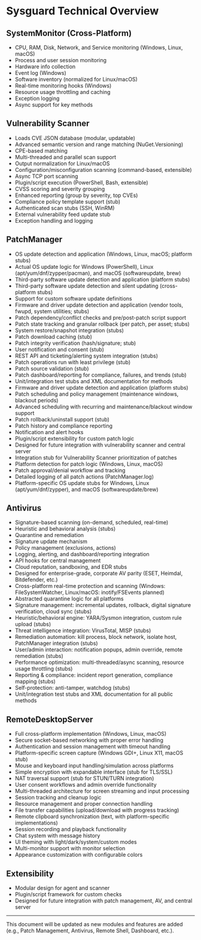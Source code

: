 # Sysguard Technical Overview

## SystemMonitor (Cross-Platform)
- CPU, RAM, Disk, Network, and Service monitoring (Windows, Linux, macOS)
- Process and user session monitoring
- Hardware info collection
- Event log (Windows)
- Software inventory (normalized for Linux/macOS)
- Real-time monitoring hooks (Windows)
- Resource usage throttling and caching
- Exception logging
- Async support for key methods

## Vulnerability Scanner
- Loads CVE JSON database (modular, updatable)
- Advanced semantic version and range matching (NuGet.Versioning)
- CPE-based matching
- Multi-threaded and parallel scan support
- Output normalization for Linux/macOS
- Configuration/misconfiguration scanning (command-based, extensible)
- Async TCP port scanning
- Plugin/script execution (PowerShell, Bash, extensible)
- CVSS scoring and severity grouping
- Enhanced reporting (group by severity, top CVEs)
- Compliance policy template support (stub)
- Authenticated scan stubs (SSH, WinRM)
- External vulnerability feed update stub
- Exception handling and logging

## PatchManager
- OS update detection and application (Windows, Linux, macOS; platform stubs)
- Actual OS update logic for Windows (PowerShell), Linux (apt/yum/dnf/zypper/pacman), and macOS (softwareupdate, brew)
- Third-party software update detection and application (platform stubs)
- Third-party software update detection and silent updating (cross-platform stubs)
- Support for custom software update definitions
- Firmware and driver update detection and application (vendor tools, fwupd, system utilities; stubs)
- Patch dependency/conflict checks and pre/post-patch script support
- Patch state tracking and granular rollback (per patch, per asset; stubs)
- System restore/snapshot integration (stubs)
- Patch download caching (stub)
- Patch integrity verification (hash/signature; stub)
- User notification and consent (stub)
- REST API and ticketing/alerting system integration (stubs)
- Patch operations run with least privilege (stub)
- Patch source validation (stub)
- Patch dashboard/reporting for compliance, failures, and trends (stub)
- Unit/integration test stubs and XML documentation for methods
- Firmware and driver update detection and application (platform stubs)
- Patch scheduling and policy management (maintenance windows, blackout periods)
- Advanced scheduling with recurring and maintenance/blackout window support
- Patch rollback/uninstall support (stub)
- Patch history and compliance reporting
- Notification and alert hooks
- Plugin/script extensibility for custom patch logic
- Designed for future integration with vulnerability scanner and central server
- Integration stub for Vulnerability Scanner prioritization of patches
- Platform detection for patch logic (Windows, Linux, macOS)
- Patch approval/denial workflow and tracking
- Detailed logging of all patch actions (PatchManager.log)
- Platform-specific OS update stubs for Windows, Linux (apt/yum/dnf/zypper), and macOS (softwareupdate/brew)

## Antivirus
- Signature-based scanning (on-demand, scheduled, real-time)
- Heuristic and behavioral analysis (stubs)
- Quarantine and remediation
- Signature update mechanism
- Policy management (exclusions, actions)
- Logging, alerting, and dashboard/reporting integration
- API hooks for central management
- Cloud reputation, sandboxing, and EDR stubs
- Designed for enterprise-grade, corporate AV parity (ESET, Heimdal, Bitdefender, etc.)
- Cross-platform real-time protection and scanning (Windows: FileSystemWatcher, Linux/macOS: inotify/FSEvents planned)
- Abstracted quarantine logic for all platforms
- Signature management: incremental updates, rollback, digital signature verification, cloud sync (stubs)
- Heuristic/behavioral engine: YARA/Sysmon integration, custom rule upload (stubs)
- Threat intelligence integration: VirusTotal, MISP (stubs)
- Remediation automation: kill process, block network, isolate host, PatchManager integration (stubs)
- User/admin interaction: notification popups, admin override, remote remediation (stubs)
- Performance optimization: multi-threaded/async scanning, resource usage throttling (stubs)
- Reporting & compliance: incident report generation, compliance mapping (stubs)
- Self-protection: anti-tamper, watchdog (stubs)
- Unit/integration test stubs and XML documentation for all public methods

## RemoteDesktopServer
- Full cross-platform implementation (Windows, Linux, macOS)
- Secure socket-based networking with proper error handling
- Authentication and session management with timeout handling
- Platform-specific screen capture (Windows GDI+, Linux X11, macOS stub)
- Mouse and keyboard input handling/simulation across platforms
- Simple encryption with expandable interface (stub for TLS/SSL)
- NAT traversal support (stub for STUN/TURN integration)
- User consent workflows and admin override functionality
- Multi-threaded architecture for screen streaming and input processing
- Session tracking and cleanup logic
- Resource management and proper connection handling
- File transfer capabilities (upload/download with progress tracking)
- Remote clipboard synchronization (text, with platform-specific implementations)
- Session recording and playback functionality
- Chat system with message history
- UI theming with light/dark/system/custom modes
- Multi-monitor support with monitor selection
- Appearance customization with configurable colors

## Extensibility
- Modular design for agent and scanner
- Plugin/script framework for custom checks
- Designed for future integration with patch management, AV, and central server

---

This document will be updated as new modules and features are added (e.g., Patch Management, Antivirus, Remote Shell, Dashboard, etc.).
